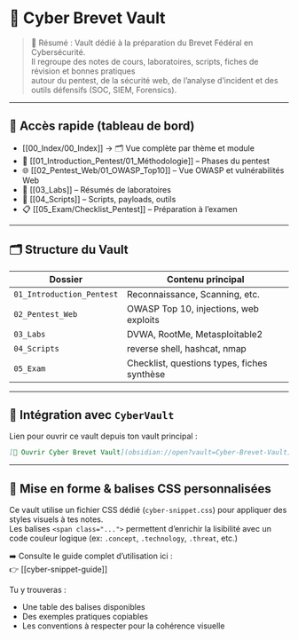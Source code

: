 # 📁 Cyber Brevet Vault

> 🎯 <span class="goal">Résumé</span> : Vault dédié à la préparation du <span class="concept">Brevet Fédéral en Cybersécurité</span>.  
> Il regroupe des <span class="concept">notes de cours</span>, <span class="technology">laboratoires</span>, <span class="technology">scripts</span>, <span class="concept">fiches de révision</span> et <span class="best-practice">bonnes pratiques</span>  
> autour du <span class="concept">pentest</span>, de la <span class="threat">sécurité web</span>, de l’<span class="concept">analyse d’incident</span> et des <span class="technology">outils défensifs</span> (SOC, SIEM, Forensics).

---

## 🧭 <span class="concept">Accès rapide (tableau de bord)</span>

- [[00_Index/00_Index]] → 🗂 Vue complète par thème et module
- 📘 [[01_Introduction_Pentest/01_Méthodologie]] – <span class="concept">Phases du pentest</span>
- 🌐 [[02_Pentest_Web/01_OWASP_Top10]] – <span class="threat">Vue OWASP</span> et <span class="threat">vulnérabilités Web</span>
- 🧪 [[03_Labs]] – <span class="goal">Résumés de laboratoires</span>
- 🧰 [[04_Scripts]] – <span class="technology">Scripts, payloads, outils</span>
- 📋 [[05_Exam/Checklist_Pentest]] – <span class="goal">Préparation à l’examen</span>

---

## 🗂 <span class="concept">Structure du Vault</span>

| Dossier                   | Contenu principal                                                 |
|---------------------------|-------------------------------------------------------------------|
| `01_Introduction_Pentest` | <span class="concept">Reconnaissance</span>, <span class="concept">Scanning</span>, etc.              |
| `02_Pentest_Web`          | <span class="threat">OWASP Top 10</span>, injections, web exploits           |
| `03_Labs`                 | <span class="example">DVWA, RootMe, Metasploitable2</span>         |
| `04_Scripts`              | <span class="technology">reverse shell, hashcat, nmap</span>       |
| `05_Exam`                 | <span class="goal">Checklist, questions types, fiches synthèse</span> |

---

## 🔗 <span class="concept">Intégration avec `CyberVault`</span>

Lien pour ouvrir ce vault depuis ton vault principal :

```markdown
[🔗 Ouvrir Cyber Brevet Vault](obsidian://open?vault=Cyber-Brevet-Vault)
```

---

## 🎨 <span class="best-practice">Mise en forme & balises CSS personnalisées</span>

Ce vault utilise un fichier CSS dédié (`cyber-snippet.css`) pour appliquer des styles visuels à tes notes.  
Les balises `<span class="...">` permettent d’enrichir la lisibilité avec un code couleur logique (ex: `.concept`, `.technology`, `.threat`, etc.)

➡️ Consulte le guide complet d’utilisation ici :  
👉 [[cyber-snippet-guide]]

Tu y trouveras :
- Une table des balises disponibles
- Des exemples pratiques copiables
- Les conventions à respecter pour la cohérence visuelle
